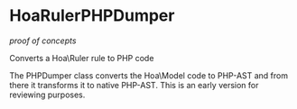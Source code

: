 HoaRulerPHPDumper
=================

_proof of concepts_

Converts a Hoa\Ruler rule to PHP code

The PHPDumper class converts the Hoa\Model code to PHP-AST and from there it transforms it to native PHP-AST.
This is an early version for reviewing purposes.